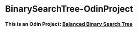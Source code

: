 # BinarySearchTree-OdinProject

### This is an Odin Project: [Balanced Binary Search Tree](https://www.theodinproject.com/lessons/javascript-binary-search-trees)